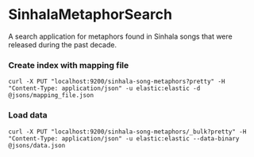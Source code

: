 # SinhalaMetaphorSearch
A search application for metaphors found in Sinhala songs that were released during the past decade.

### Create index with mapping file
```
curl -X PUT "localhost:9200/sinhala-song-metaphors?pretty" -H "Content-Type: application/json" -u elastic:elastic -d @jsons/mapping_file.json
```


### Load data
```
curl -X PUT "localhost:9200/sinhala-song-metaphors/_bulk?pretty" -H "Content-Type: application/json" -u elastic:elastic --data-binary @jsons/data.json
```


